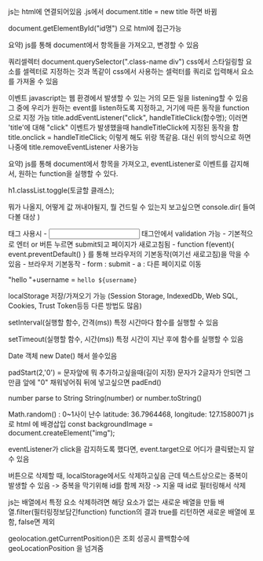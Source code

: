 js는 html에 연결되어있음
.js에서 document.title = new title 하면 바뀜

document.getElementById("id명") 으로 html에 접근가능

요약) js를 통해 document에서 항목들을 가져오고, 변경할 수 있음

쿼리셀렉터
document.querySelector(".class-name div")
css에서 스타일링할 요소를 셀렉터로 지정하는 것과 똑같이
css에서 사용하는 셀럭터를 쿼리로 입력해서 요소를 가져올 수 있음

이벤트
javascript는 웹 환경에서 발생할 수 있는 거의 모든 일을 listening할 수 있음
그 중에 우리가 원하는 event를 listen하도록 지정하고, 거기에 따른 동작을 function으로 지정 가능
title.addEventListener("click", handleTitleClick(함수명);
이러면 'title'에 대해 "click" 이벤트가 발생했을때 handleTitleClick에 지정된 동작을 함
title.onclick = handleTitleClick;
이렇게 해도 위랑 똑같음.
대신 위의 방식으로 하면 나중에 title.removeEventListener 사용가능

요약) js를 통해 document에서 항목을 가져오고, eventListener로 이벤트를 감지해서, 원하는 function을 실행할 수 있다.

h1.classList.toggle(토글할 클래스);

뭐가 나올지, 어떻게 값 꺼내야될지, 뭘 건드릴 수 있는지 보고싶으면
console.dir( 들여다볼 대상 )


<form> 태그 사용시 
- <input> 태그안에서 validation 가능
- 기본적으로 엔터 or 버튼 누르면 submit되고 페이지가 새로고침됨
- function f(event){ event.preventDefault() } 를 통해 브라우저의 기본동작(여기선 새로고침)을 막을 수 있음
- 브라우저 기본동작
  - form : submit
  - a : 다른 페이지로 이동

"hello "+username
= `hello ${username}`

localStorage 저장/가져오기 가능
(Session Storage, IndexedDb, Web SQL, Cookies, Trust Token등등 다른 방법도 많음)


setInterval(실행할 함수, 간격(ms))
특정 시간마다 함수를 실행할 수 있음

setTimeout(실행할 함수, 시간(ms))
특정 시간이 지난 후에 함수를 실행할 수 있음

Date 객체
new Date() 해서 쓸수있음

padStart(2,'0') = 문자앞에 뭐 추가하고싶을때(길이 지정) 문자가 2글자가 안되면 그만큼 앞에 "0" 채워넣어줘
뒤에 넣고싶으면 padEnd()

number parse to String
String(number) or number.toString()

Math.random() : 0~1사이 난수
latitude: 36.7964468, longitude: 127.1580071
js로 html 에 배경삽입
const backgroundImage = document.createElement("img");

eventListener가 click을 감지하도록 했다면, event.target으로 어디가 클릭됐는지 알 수 있음

버튼으로 삭제할 때, localStorage에서도 삭제하고싶음
근데 텍스트상으로는 중복이 발생할 수 있음
-> 중복을 막기위해 id를 함께 저장
-> 지울 때 id로 필터링해서 삭제

js는 배열에서 특정 요소 삭제하려면 해당 요소가 없는 새로운 배열을 만듦
배열.filter(필터링정보담긴function)
function의 결과 true를 리턴하면 새로운 배열에 포함, false면 제외

geolocation.getCurrentPosition()은 조회 성공시 콜백함수에 geoLocationPosition 을 넘겨줌
